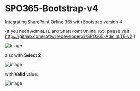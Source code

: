 # SPO365-Bootstrap-v4
Integrating SharePoint Online 365 with Bootstrap version 4

{if you need AdminLTE and SharePoint Online 365, please visit https://github.com/softwaredeveloperx9/SPO365-AdminLTE-v2 }

![image](https://github.com/softwaredeveloperx9/SPO365-Bootstrap-v4/assets/138840240/1f348a71-6729-450c-a9d9-83af96287ee6)

also with **Select 2**

![image](https://github.com/softwaredeveloperx9/SPO365-Bootstrap-v4/assets/138840240/cada1794-a60d-4e3b-a58c-77ad0d469e60)

with **Valid** value:

![image](https://github.com/softwaredeveloperx9/SPO365-Bootstrap-v4/assets/138840240/21143d6b-3473-4acd-977f-51f692bf2c1e)
